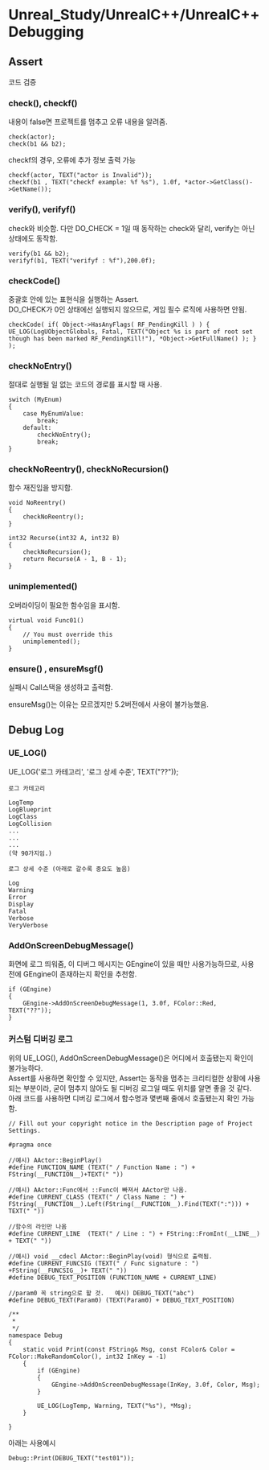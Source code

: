# Unreal_Study/UnrealC++/UnrealC++Debugging

## Assert

코드 검증

### check(), checkf()

내용이 false면 프로젝트를 멈추고 오류 내용을 알려줌.

```
check(actor);
check(b1 && b2);
```

checkf의 경우, 오류에 추가 정보 출력 가능

```
checkf(actor, TEXT("actor is Invalid"));
checkf(b1 , TEXT("checkf example: %f %s"), 1.0f, *actor->GetClass()->GetName());
```

### verify(), verifyf()

check와 비슷함. 다만 DO_CHECK = 1일 때 동작하는 check와 달리, verify는 아닌 상태에도 동작함.
```
verify(b1 && b2);
verifyf(b1, TEXT("verifyf : %f"),200.0f);
```

### checkCode()

중괄호 안에 있는 표현식을 실행하는 Assert.   
DO_CHECK가 0인 상태에선 실행되지 않으므로, 게임 필수 로직에 사용하면 안됨.
```
checkCode( if( Object->HasAnyFlags( RF_PendingKill ) ) { UE_LOG(LogUObjectGlobals, Fatal, TEXT("Object %s is part of root set though has been marked RF_PendingKill!"), *Object->GetFullName() ); } );
```

### checkNoEntry()

절대로 실행될 일 없는 코드의 경로를 표시할 때 사용.

```
switch (MyEnum)
{
    case MyEnumValue:
        break;
    default:
        checkNoEntry();
        break;
}
```

### checkNoReentry(), checkNoRecursion()

함수 재진입을 방지함.
```
void NoReentry()
{
    checkNoReentry();
}

int32 Recurse(int32 A, int32 B)
{
    checkNoRecursion();
    return Recurse(A - 1, B - 1);
}
```
### unimplemented()

오버라이딩이 필요한 함수임을 표시함.
```
virtual void Func01()
{
	// You must override this
	unimplemented();
}
```

### ensure() , ensureMsgf()

실패시 Call스택을 생성하고 출력함.

ensureMsg()는 이유는 모르겠지만 5.2버전에서 사용이 불가능했음.

## Debug Log

### UE_LOG()

UE_LOG('로그 카테고리', '로그 상세 수준', TEXT("??"));

```
로그 카테고리

LogTemp
LogBlueprint
LogClass
LogCollision
...
...
...
(약 90가지임.)

```


```
로그 상세 수준 (아래로 갈수록 중요도 높음)

Log
Warning
Error
Display
Fatal
Verbose
VeryVerbose
```

### AddOnScreenDebugMessage()

화면에 로그 띄워줌, 이 디버그 메시지는 GEngine이 있을 때만 사용가능하므로, 사용 전에 GEngine이 존재하는지 확인을 추천함.
```
if (GEngine)
{
	GEngine->AddOnScreenDebugMessage(1, 3.0f, FColor::Red, TEXT("??"));
}
```

### 커스텀 디버깅 로그

위의 UE_LOG(), AddOnScreenDebugMessage()은 어디에서 호출됐는지 확인이 불가능하다.  
Assert를 사용하면 확인할 수 있지만, Assert는 동작을 멈추는 크리티컬한 상황에 사용되는 부분이라, 굳이 멈추지 않아도 될 디버깅 로그일 때도 위치를 알면 좋을 것 같다.  
아래 코드를 사용하면 디버깅 로그에서 함수명과 몇번째 줄에서 호출됐는지 확인 가능함.

```
// Fill out your copyright notice in the Description page of Project Settings.

#pragma once

//예시) AActor::BeginPlay()
#define FUNCTION_NAME (TEXT(" / Function Name : ") + FString(__FUNCTION__)+TEXT(" "))

//예시) AActor::Func에서 ::Func이 빠져서 AActor만 나옴.
#define CURRENT_CLASS (TEXT(" / Class Name : ") + FString(__FUNCTION__).Left(FString(__FUNCTION__).Find(TEXT(":"))) + TEXT(" "))

//함수의 라인만 나옴
#define CURRENT_LINE  (TEXT(" / Line : ") + FString::FromInt(__LINE__) + TEXT(" "))

//예시) void __cdecl AActor::BeginPlay(void) 형식으로 출력됨.
#define CURRENT_FUNCSIG (TEXT(" / Func signature : ") +FString(__FUNCSIG__)+ TEXT(" "))
#define DEBUG_TEXT_POSITION (FUNCTION_NAME + CURRENT_LINE)

//param0 꼭 string으로 할 것.   예시) DEBUG_TEXT("abc")
#define DEBUG_TEXT(Param0) (TEXT(Param0) + DEBUG_TEXT_POSITION)

/**
 * 
 */
namespace Debug
{
	static void Print(const FString& Msg, const FColor& Color = FColor::MakeRandomColor(), int32 InKey = -1)
	{
		if (GEngine)
		{
			GEngine->AddOnScreenDebugMessage(InKey, 3.0f, Color, Msg);
		}

		UE_LOG(LogTemp, Warning, TEXT("%s"), *Msg);
	}

}
```

아래는 사용예시
```
Debug::Print(DEBUG_TEXT("test01"));
```